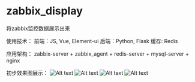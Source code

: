 # zabbix_display
将zabbix监控数据展示出来


使用技术：
前端：JS, Vue, Element-ui
后端：Python, Flask
缓存: Redis

应用架构：
zabbix-server + zabbix_agent + redis-server + mysql-server + nginx

初步效果图展示：
![Alt text](https://github.com/chenxu2021/zabbix_display/edit/master/host.png)
![Alt text](https://github.com/chenxu2021/zabbix_display/edit/master/cpu.png)
![Alt text](https://github.com/chenxu2021/zabbix_display/edit/master/mem.png)
![Alt text](https://github.com/chenxu2021/zabbix_display/edit/master/disk.png)


